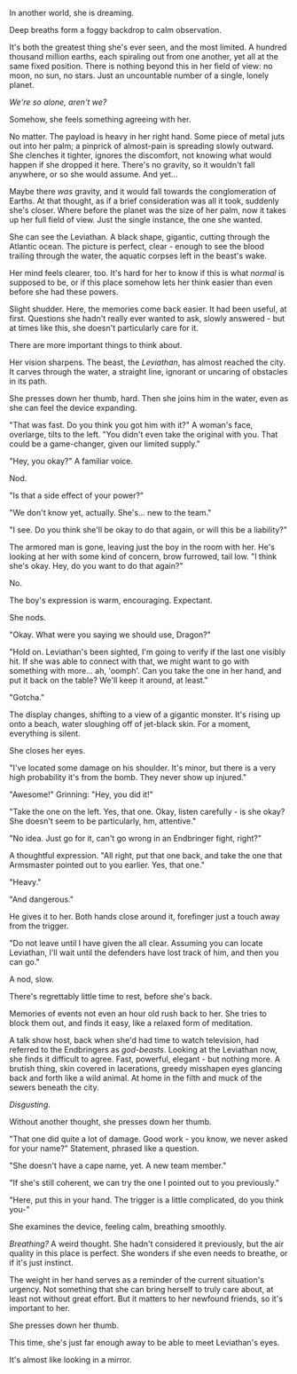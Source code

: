 In another world, she is dreaming.

Deep breaths form a foggy backdrop to calm observation. 

It's both the greatest thing she's ever seen, and the most limited. A hundred thousand million earths, each spiraling out from one another, yet all at the same fixed position. There is nothing beyond this in her field of view: no moon, no sun, no stars. Just an uncountable number of a single, lonely planet.

*We're so alone, aren't we?*

Somehow, she feels something agreeing with her.

No matter. The payload is heavy in her right hand. Some piece of metal juts out into her palm; a pinprick of almost-pain is spreading slowly outward. She clenches it tighter, ignores the discomfort, not knowing what would happen if she dropped it here. There's no gravity, so it wouldn't fall anywhere, or so she would assume. And yet...

Maybe there *was* gravity, and it would fall towards the conglomeration of Earths. At that thought, as if a brief consideration was all it took, suddenly she's closer. Where before the planet was the size of her palm, now it takes up her full field of view. Just the single instance, the one she wanted.

She can see the Leviathan. A black shape, gigantic, cutting through the Atlantic ocean. The picture is perfect, clear - enough to see the blood trailing through the water, the aquatic corpses left in the beast's wake.

Her mind feels clearer, too. It's hard for her to know if this is what *normal* is supposed to be, or if this place somehow lets her think easier than even before she had these powers.

Slight shudder. Here, the memories come back easier. It had been useful, at first. Questions she hadn't really ever wanted to ask, slowly answered - but at times like this, she doesn't particularly care for it.

There are more important things to think about.

Her vision sharpens. The beast, the *Leviathan*, has almost reached the city. It carves through the water, a straight line, ignorant or uncaring of obstacles in its path.

She presses down her thumb, hard. Then she joins him in the water, even as she can feel the device expanding.

"That was fast. Do you think you got him with it?" A woman's face, overlarge, tilts to the left. "You didn't even take the original with you. That could be a game-changer, given our limited supply."

"Hey, you okay?" A familiar voice.

Nod.

"Is that a side effect of your power?"

"We don't know yet, actually. She's... new to the team."

"I see. Do you think she'll be okay to do that again, or will this be a liability?"

The armored man is gone, leaving just the boy in the room with her. He's looking at her with some kind of concern, brow furrowed, tail low. "I think she's okay. Hey, do you want to do that again?"

No.

The boy's expression is warm, encouraging. Expectant.

She nods.

"Okay. What were you saying we should use, Dragon?"

"Hold on. Leviathan's been sighted, I'm going to verify if the last one visibly hit. If she was able to connect with that, we might want to go with something with more... ah, 'oomph'. Can you take the one in her hand, and put it back on the table? We'll keep it around, at least."

"Gotcha."

The display changes, shifting to a view of a gigantic monster. It's rising up onto a beach, water sloughing off of jet-black skin. For a moment, everything is silent.

She closes her eyes.

"I've located some damage on his shoulder. It's minor, but there is a very high probability it's from the bomb. They never show up injured."

"Awesome!" Grinning: "Hey, you did it!"

"Take the one on the left. Yes, that one. Okay, listen carefully - is she okay? She doesn't seem to be particularly, hm, attentive."

"No idea. Just go for it, can't go wrong in an Endbringer fight, right?"

A thoughtful expression. "All right, put that one back, and take the one that Armsmaster pointed out to you earlier. Yes, that one."

"Heavy."

"And dangerous."

He gives it to her. Both hands close around it, forefinger just a touch away from the trigger.

"Do not leave until I have given the all clear. Assuming you can locate Leviathan, I'll wait until the defenders have lost track of him, and then you can go."

A nod, slow. 

There's regrettably little time to rest, before she's back.

Memories of events not even an hour old rush back to her. She tries to block them out, and finds it easy, like a relaxed form of meditation.

A talk show host, back when she'd had time to watch television, had referred to the Endbringers as *god-beasts*. Looking at the Leviathan now, she finds it difficult to agree. Fast, powerful, elegant - but nothing more. A brutish thing, skin covered in lacerations, greedy misshapen eyes glancing back and forth like a wild animal. At home in the filth and muck of the sewers beneath the city.

*Disgusting*. 

 Without another thought, she presses down her thumb.

"That one did quite a lot of damage. Good work - you know, we never asked for your name?" Statement, phrased like a question.

"She doesn't have a cape name, yet. A new team member."

"If she's still coherent, we can try the one I pointed out to you previously."

"Here, put this in your hand. The trigger is a little complicated, do you think you-"

She examines the device, feeling calm, breathing smoothly. 

*Breathing?* A weird thought. She hadn't considered it previously, but the air quality in this place is perfect. She wonders if she even needs to breathe, or if it's just instinct.

The weight in her hand serves as a reminder of the current situation's urgency. Not something that she can bring herself to truly care about, at least not without great effort. But it matters to her newfound friends, so it's important to her.

She presses down her thumb.

This time, she's just far enough away to be able to meet Leviathan's eyes.

It's almost like looking in a mirror.
